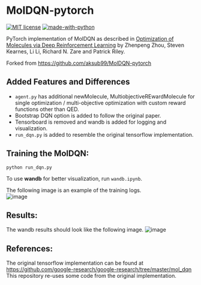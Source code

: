 # MolDQN-pytorch
[![MIT
license](https://img.shields.io/badge/License-MIT-blue.svg)](https://lbesson.mit-license.org/)
[![made-with-python](https://img.shields.io/badge/Made%20with-Python-1f425f.svg)](https://www.python.org/)

PyTorch implementation of MolDQN as described in [Optimization of Molecules via Deep Reinforcement Learning](https://www.nature.com/articles/s41598-019-47148-x)
by Zhenpeng Zhou, Steven Kearnes, Li Li, Richard N. Zare and Patrick Riley.

Forked from https://github.com/aksub99/MolDQN-pytorch

## Added Features and Differences
* `agent.py` has additional newMolecule, MultiobjectiveREwardMolecule for single optimization / multi-objective optimization with custom reward functions other than QED.
* Bootstrap DQN option is added to follow the original paper.
* Tensorboard is removed and wandb is added for logging and visualization.
* `run_dqn.py` is added to resemble the original tensorflow implementation.

## Training the MolDQN:

`python run_dqn.py`

To use **wandb** for better visualization, run `wandb.ipynb`.

The following image is an example of the training logs.<br/>
![image](https://user-images.githubusercontent.com/29084981/128024644-e93f9cb3-e63c-44a6-b939-5a040b6367b3.png)

## Results:

The wandb results should look like the following image.
![image](https://user-images.githubusercontent.com/29084981/128026350-b8b1b1e2-66b0-44c8-88bb-bb06446589f7.png)





## References:
The original tensorflow implementation can be found at https://github.com/google-research/google-research/tree/master/mol_dqn
This repository re-uses some code from the original implementation.
